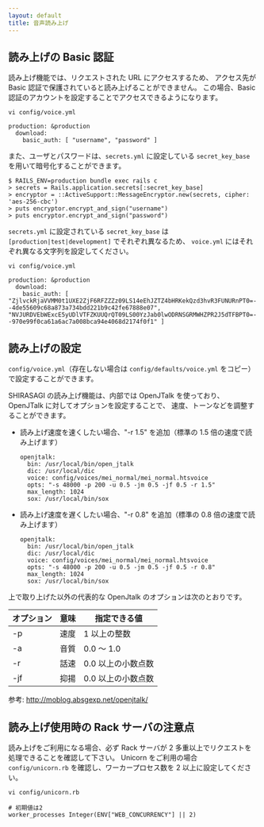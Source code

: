 ```yaml
---
layout: default
title: 音声読み上げ
---
```


## 読み上げの Basic 認証

読み上げ機能では、リクエストされた URL にアクセスするため、
アクセス先が Basic 認証で保護されていると読み上げることができません。
この場合、Basic 認証のアカウントを設定することでアクセスできるようになります。

~~~
vi config/voice.yml
~~~

~~~
production: &production
  download:
    basic_auth: [ "username", "password" ]
~~~

また、ユーザとパスワードは、`secrets.yml` に設定している `secret_key_base` を用いて暗号化することができます。

~~~
$ RAILS_ENV=production bundle exec rails c
> secrets = Rails.application.secrets[:secret_key_base]
> encryptor = ::ActiveSupport::MessageEncryptor.new(secrets, cipher: 'aes-256-cbc')
> puts encryptor.encrypt_and_sign("username")
> puts encryptor.encrypt_and_sign("password")
~~~

`secrets.yml` に設定されている `secret_key_base` は `[production|test|development]` でそれぞれ異なるため、
`voice.yml` にはそれぞれ異なる文字列を設定してください。

~~~
vi config/voice.yml
~~~

~~~
production: &production
  download:
    basic_auth: [ "ZjlvckRjaVVMM0t1UXE2ZjF6RFZZZz09LS14eEhJZTZ4bHRKekQzd3hvR3FUNURnPT0=--4de55609c68a873a734bdd221b9c42fe67888e07", "NVJURDVEbWExcE5yUDlVTFZKUUQrQT09LS00YzJab0lwODRNSGRMWHZPR2J5dTFBPT0=--970e99f0ca61a6ac7a008bca94e4068d2174f0f1" ]
~~~

## 読み上げの設定

`config/voice.yml`（存在しない場合は `config/defaults/voice.yml` をコピー）で設定することができます。

SHIRASAGI の読み上げ機能は、内部では OpenJTalk を使っており、OpenJTalk に対してオプションを設定することで、
速度、トーンなどを調整することができます。

- 読み上げ速度を速くしたい場合、"-r 1.5" を追加（標準の 1.5 倍の速度で読み上げます）

  ~~~
  openjtalk:
    bin: /usr/local/bin/open_jtalk
    dic: /usr/local/dic
    voice: config/voices/mei_normal/mei_normal.htsvoice
    opts: "-s 48000 -p 200 -u 0.5 -jm 0.5 -jf 0.5 -r 1.5"
    max_length: 1024
    sox: /usr/local/bin/sox
  ~~~

- 読み上げ速度を遅くしたい場合、"-r 0.8" を追加（標準の 0.8 倍の速度で読み上げます）

  ~~~
  openjtalk:
    bin: /usr/local/bin/open_jtalk
    dic: /usr/local/dic
    voice: config/voices/mei_normal/mei_normal.htsvoice
    opts: "-s 48000 -p 200 -u 0.5 -jm 0.5 -jf 0.5 -r 0.8"
    max_length: 1024
    sox: /usr/local/bin/sox
  ~~~

上で取り上げた以外の代表的な OpenJtalk のオプションは次のとおりです。

| オプション | 意味 | 指定できる値 |
|------------|------|--------------|
| -p         | 速度 | 1 以上の整数 |
| -a         | 音質 | 0.0 ～ 1.0 |
| -r         | 話速 | 0.0 以上の小数点数 |
| -jf        | 抑揚 | 0.0 以上の小数点数 |


参考: <http://moblog.absgexp.net/openjtalk/>

## 読み上げ使用時の Rack サーバの注意点

読み上げをご利用になる場合、必ず Rack サーバが 2 多重以上でリクエストを処理できることを確認して下さい。
Unicorn をご利用の場合 `config/unicorn.rb` を確認し、ワーカープロセス数を 2 以上に設定してください。

~~~
vi config/unicorn.rb
~~~

~~~
# 初期値は2
worker_processes Integer(ENV["WEB_CONCURRENCY"] || 2)
~~~
